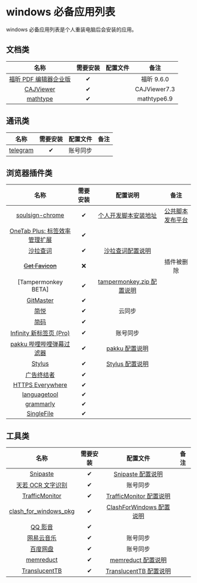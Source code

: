 # windows 必备应用列表

windows 必备应用列表是个人重装电脑后会安装的应用。

## 文档类

|          名称           | 需要安装 | 配置文件 |     备注     |
| :---------------------: | :------: | :------: | :----------: |
| [福昕 PDF 编辑器企业版] |    ✔     |          |  福昕 9.6.0  |
|       [CAJViewer]       |    ✔     |          | CAJViewer7.3 |
|       [mathtype]        |    ✔     |          | mathtype6.9  |

[福昕 pdf 编辑器企业版]: https://www.foxitsoftware.cn/pdf-editor/
[cajviewer]: http://cajviewer.cnki.net/download.html
[mathtype]: https://www.mathtype.cn/xiazai.html

## 通讯类

|    名称    | 需要安装 | 配置文件 | 备注 |
| :--------: | :------: | :------: | :--: |
| [telegram] |    ✔     | 账号同步 |      |

[telegram]: https://telegram.org/apps

## 浏览器插件类

|              名称               | 需要安装 |          配置说明           |        备注        |
| :-----------------------------: | :------: | :-------------------------: | :----------------: |
|        [soulsign-chrome]        |    ✔     |   [个人开发脚本安装地址]    | [公共脚本发布平台] |
| [OneTab Plus: 标签效率管理扩展] |    ✔     |                             |                    |
|           [沙拉查词]            |    ✔     |     [沙拉查词配置说明]      |                    |
|        ~~[Get Favicon]~~        |    ❌    |                             |     插件被删除     |
|       [Tampermonkey BETA]       |    ✔     | [tampermonkey.zip 配置说明] |                    |
|           [GitMaster]           |    ✔     |                             |                    |
|             [简悦]              |    ✔     |           云同步            |                    |
|             [简码]              |    ✔     |                             |                    |
|    [Infinity 新标签页 (Pro)]    |    ✔     |          账号同步           |                    |
|   [pakku 哔哩哔哩弹幕过滤器]    |    ✔     |      [pakku 配置说明]       |                    |
|            [Stylus]             |    ✔     |      [Stylus 配置说明]      |                    |
|          [广告终结者]           |    ✔     |                             |                    |
|       [HTTPS Everywhere]        |    ✔     |                             |                    |
|         [languagetool]          |    ✔     |                             |                    |
|           [grammarly]           |    ✔     |                             |                    |
|          [SingleFile]           |    ✔     |                             |                    |

[soulsign-chrome]: https://github.com/inu1255/soulsign-chrome
[个人开发脚本安装地址]: https://soulsign.inu1255.cn/?uid=1176
[公共脚本发布平台]: https://soulsign.inu1255.cn/
[onetab plus: 标签效率管理扩展]: https://chrome.google.com/webstore/detail/onetab-plustab-manage-pro/lepdjbhbkpfenckechpdfohdmkhogojf
[沙拉查词]: https://saladict.crimx.com/
[沙拉查词配置说明]: ./configuration/#tampermonkeyzip
[get favicon]: https://chrome.google.com/webstore/detail/get-favicon/gpipahagclehninhhjkhbkliinfofnhe
[tampermonkey]: https://www.tampermonkey.net/
[tampermonkey.zip 配置说明]: https://github.com/yi-Xu-0100/Application-Lists/tree/master/Configuration#tampermonkeyzip
[gitmaster]: https://github.com/ineo6/git-master
[简悦]: http://ksria.com/simpread/
[简码]: https://microsoftedge.microsoft.com/addons/detail/%E7%AE%80%E7%A0%81/dpgjdomgklccodklkokapnaehbocnmfo
[infinity 新标签页 (pro)]: https://www.infinitynewtab.com/
[pakku 哔哩哔哩弹幕过滤器]: https://s.xmcp.ml/pakkujs/
[pakku 配置说明]: https://github.com/yi-Xu-0100/Application-Lists/tree/master/Configuration#pakkujson
[stylus]: https://add0n.com/stylus.html
[stylus 配置说明]: https://github.com/yi-Xu-0100/Application-Lists/tree/master/Configuration#stylusjson
[广告终结者]: https://www.adtchrome.com/
[https everywhere]: https://github.com/efforg/https-everywhere
[languagetool]: https://languagetool.org/
[grammarly]: https://app.grammarly.com/
[singlefile]: https://github.com/gildas-lormeau/SingleFile

## 工具类

|          名称           | 需要安装 |          配置文件          | 备注 |
| :---------------------: | :------: | :------------------------: | :--: |
|       [Snipaste]        |    ✔     |    [Snipaste 配置说明]     |      |
|   [天若 OCR 文字识别]   |    ✔     |          账号同步          |      |
|    [TrafficMonitor]     |    ✔     | [TrafficMonitor 配置说明]  |      |
| [clash_for_windows_pkg] |    ✔     | [ClashForWindows 配置说明] |      |
|        [QQ 影音]        |    ✔     |                            |      |
|      [网易云音乐]       |    ✔     |          账号同步          |      |
|       [百度网盘]        |    ✔     |          账号同步          |      |
|       [memreduct]       |    ✔     |    [memreduct 配置说明]    |      |
|     [TranslucentTB]     |    ✔     |  [TranslucentTB 配置说明]  |      |

[snipaste]: https://zh.snipaste.com/
[snipaste 配置说明]: https://github.com/yi-Xu-0100/Application-Lists/tree/master/Configuration#snipasteini
[天若 ocr 文字识别]: https://tianruoocr.cn/
[trafficmonitor]: https://github.com/zhongyang219/TrafficMonitor/releases
[trafficmonitor 配置说明]: https://github.yixuju.cn/Application-Lists/#/config?id=trafficmonitor
[clash_for_windows_pkg]: https://github.com/Fndroid/clash_for_windows_pkg
[clashforwindows 配置说明]: https://github.yixuju.cn/Application-Lists/#/config?id=clashforwindows
[qq 影音]: https://player.qq.com/
[网易云音乐]: https://music.163.com/#/download
[百度网盘]: https://pan.baidu.com/download
[memreduct]: https://github.com/henrypp/memreduct
[memreduct 配置说明]: https://github.com/yi-Xu-0100/Application-Lists/tree/master/Configuration#memreductini
[translucenttb]: https://github.com/TranslucentTB/TranslucentTB
[translucenttb 配置说明]: https://github.com/yi-Xu-0100/Application-Lists/tree/master/Configuration#translucenttbcfg
